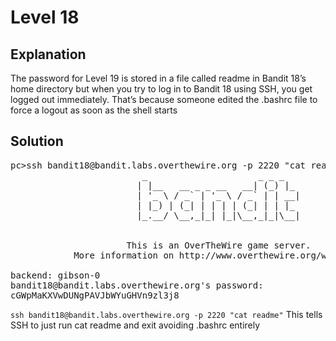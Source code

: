 # Level 18

## Explanation

The  password for Level 19 is stored in a file called readme in Bandit 18’s home directory but when you try to log in to Bandit 18 using SSH, you get logged out immediately. That’s because someone edited the .bashrc file to force a logout as soon as the shell starts

## Solution
<pre>
pc>ssh bandit18@bandit.labs.overthewire.org -p 2220 "cat readme"
                         _                     _ _ _
                        | |__   __ _ _ __   __| (_) |_
                        | '_ \ / _` | '_ \ / _` | | __|
                        | |_) | (_| | | | | (_| | | |_
                        |_.__/ \__,_|_| |_|\__,_|_|\__|


                      This is an OverTheWire game server.
            More information on http://www.overthewire.org/wargames

backend: gibson-0
bandit18@bandit.labs.overthewire.org's password:
cGWpMaKXVwDUNgPAVJbWYuGHVn9zl3j8
</pre>

`ssh bandit18@bandit.labs.overthewire.org -p 2220 "cat readme"` This tells SSH  to just run cat readme and exit avoiding .bashrc entirely

